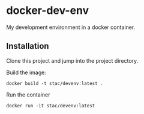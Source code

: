 # docker-dev-env
My development environment in a docker container.

## Installation

Clone this project and jump into the project directory.

Build the image:
    
    docker build -t stac/devenv:latest .

Run the container

    docker run -it stac/devenv:latest
